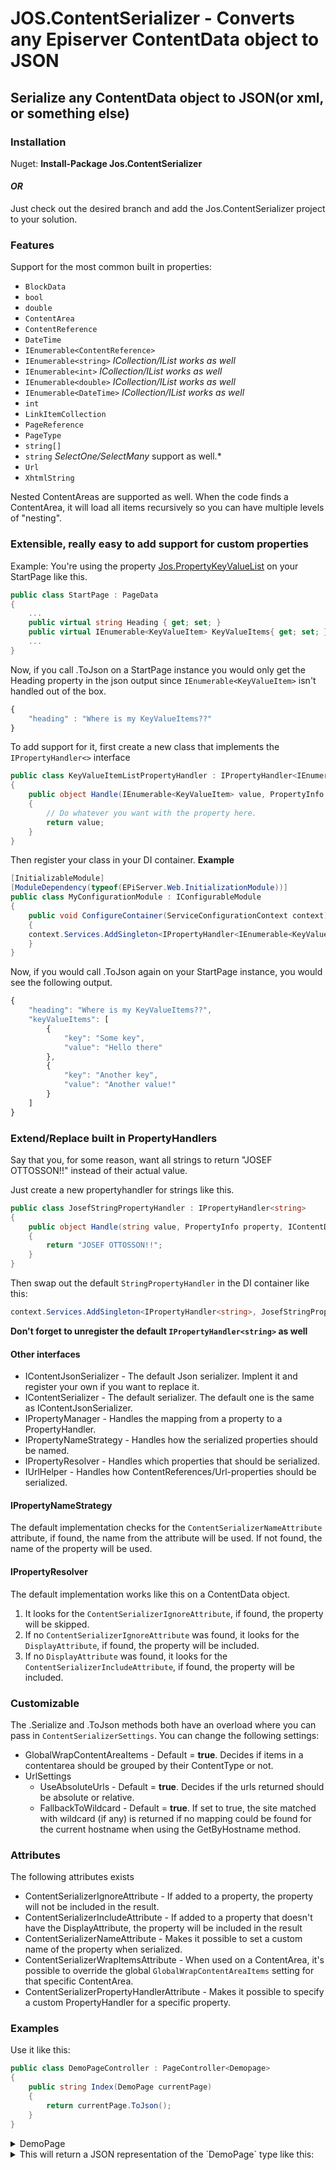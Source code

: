 # JOS.ContentSerializer - Converts any Episerver ContentData object to JSON

## Serialize any ContentData object to JSON(or xml, or something else)

### Installation
Nuget: **Install-Package Jos.ContentSerializer**
#### *OR*
Just check out the desired branch and add the Jos.ContentSerializer project to your solution.

### Features

Support for the most common built in properties:
* ```BlockData```
* ```bool```
* ```double```
* ```ContentArea```
* ```ContentReference```
* ```DateTime```
* ```IEnumerable<ContentReference>```
* ```IEnumerable<string>``` *ICollection/IList works as well*
* ```IEnumerable<int>``` *ICollection/IList works as well*
* ```IEnumerable<double>``` *ICollection/IList works as well*
* ```IEnumerable<DateTime>``` *ICollection/IList works as well*
* ```int```
* ```LinkItemCollection```
* ```PageReference```
* ```PageType```
* ```string[]```
* ```string``` *SelectOne/SelectMany* support as well.*
* ```Url```
* ```XhtmlString```

Nested ContentAreas are supported as well. When the code finds a ContentArea, it will load all items recursively so you can have multiple levels of "nesting".

### Extensible, really easy to add support for custom properties
Example:
You're using the property [Jos.PropertyKeyValueList](https://github.com/joseftw/JOS.PropertyKeyValueList) on your StartPage like this.

```csharp
public class StartPage : PageData
{
    ...
    public virtual string Heading { get; set; }
    public virtual IEnumerable<KeyValueItem> KeyValueItems{ get; set; }
    ...
}
```
Now, if you call .ToJson on a StartPage instance you would only get the Heading property in the json output since ```IEnumerable<KeyValueItem>``` isn't handled out of the box.
```javascript
{
    "heading" : "Where is my KeyValueItems??"
}
```

To add support for it, first create a new class that implements the ```IPropertyHandler<>``` interface

```csharp
public class KeyValueItemListPropertyHandler : IPropertyHandler<IEnumerable<KeyValueItem>>
{
    public object Handle(IEnumerable<KeyValueItem> value, PropertyInfo property, IContentData contentData, IContentSerializerSettings contentSerializerSettings)
    {
        // Do whatever you want with the property here.
        return value;
    }
}
```
Then register your class in your DI container.
**Example**
```csharp
[InitializableModule]
[ModuleDependency(typeof(EPiServer.Web.InitializationModule))]
public class MyConfigurationModule : IConfigurableModule
{
    public void ConfigureContainer(ServiceConfigurationContext context)
    { 
    context.Services.AddSingleton<IPropertyHandler<IEnumerable<KeyValueItem>>, KeyValueItemListPropertyHandler>();
    }
}
```
Now, if you would call .ToJson again on your StartPage instance, you would see the following output.

```javascript
{
    "heading": "Where is my KeyValueItems??",
    "keyValueItems": [
        {
            "key": "Some key",
            "value": "Hello there"
        },
        {
            "key": "Another key",
            "value": "Another value!"
        }
    ]
}
```

### Extend/Replace built in PropertyHandlers
Say that you, for some reason, want all strings to return "JOSEF OTTOSSON!!" instead of their actual value.

Just create a new propertyhandler for strings like this.
```csharp
public class JosefStringPropertyHandler : IPropertyHandler<string>
{
    public object Handle(string value, PropertyInfo property, IContentData contentData, IContentSerializerSettings contentSerializerSettings)
    {
        return "JOSEF OTTOSSON!!";
    }
}
```

Then swap out the default ```StringPropertyHandler``` in the DI container like this:
```csharp
context.Services.AddSingleton<IPropertyHandler<string>, JosefStringPropertyHandler>();
```
**Don't forget to unregister the default ``IPropertyHandler<string>`` as well**

#### Other interfaces

-  IContentJsonSerializer - The default Json serializer. Implent it and register your own if you want to replace it.
-  IContentSerializer - The default serializer. The default one is the same as IContentJsonSerializer.
-  IPropertyManager - Handles the mapping from a property to a PropertyHandler.
-  IPropertyNameStrategy - Handles how the serialized properties should be named.
-  IPropertyResolver - Handles which properties that should be serialized.
-  IUrlHelper - Handles how ContentReferences/Url-properties should be serialized.

#### IPropertyNameStrategy
The default implementation checks for the ```ContentSerializerNameAttribute``` attribute, if found, the name from the attribute will be used. If not found, the name of the property will be used.

#### IPropertyResolver
The default implementation works like this on a ContentData object.
1. It looks for the ```ContentSerializerIgnoreAttribute```, if found, the property will be skipped.
2. If no ```ContentSerializerIgnoreAttribute``` was found, it looks for the ```DisplayAttribute```, if found, the property will be included.
3. If no ```DisplayAttribute``` was found, it looks for the ```ContentSerializerIncludeAttribute```, if found, the property will be included.

### Customizable
The .Serialize and .ToJson methods both have an overload where you can pass in ```ContentSerializerSettings```.
You can change the following settings:

* GlobalWrapContentAreaItems - Default = **true**.
Decides if items in a contentarea should be grouped by their ContentType or not.
* UrlSettings
    * UseAbsoluteUrls - Default = **true**.
    Decides if the urls returned should be absolute or relative.
    * FallbackToWildcard - Default = **true**.
    If set to true, the site matched with wildcard (if any) is returned if no mapping could be found for the current hostname when using the GetByHostname method.

### Attributes
The following attributes exists

- ContentSerializerIgnoreAttribute - If added to a property, the property will not be included in the result.
- ContentSerializerIncludeAttribute - If added to a property that doesn't have the DisplayAttribute, the property will be included in the result
- ContentSerializerNameAttribute - Makes it possible to set a custom name of the property when serialized.
- ContentSerializerWrapItemsAttribute - When used on a ContentArea, it's possible to override the global ```GlobalWrapContentAreaItems``` setting for that specific ContentArea.
- ContentSerializerPropertyHandlerAttribute - Makes it possible to specify a custom PropertyHandler for a specific property.

### Examples

Use it like this:
```c#
public class DemoPageController : PageController<Demopage>
{
    public string Index(DemoPage currentPage)
    {
        return currentPage.ToJson();
    }
}
```

<details>
    <summary>DemoPage</summary>

```c#
[ContentType(DisplayName = "DemoPage", GUID = "a6762bfb-973b-41c1-acf8-7d26567cd71d")]
public class DemoPage : PageData
{
    [CultureSpecific]
    [Display(
        Name = "String",
        GroupName = SystemTabNames.Content,
        Order = 100)]
    public virtual string String { get; set; }

    [CultureSpecific]
    [Display(
        Name = "ContentArea",
        GroupName = SystemTabNames.Content,
        Order = 200)]
    public virtual ContentArea MainContentArea { get; set; }

    [CultureSpecific]
    [Display(
        Name = "Degrees",
        GroupName = SystemTabNames.Content,
        Order = 300)]
    public virtual double Degrees { get; set; }

    [CultureSpecific]
    [Display(
        Name = "Int",
        GroupName = SystemTabNames.Content,
        Order = 400)]
    public virtual int Int { get; set; }

    [CultureSpecific]
    [Display(
        Name = "Date",
        GroupName = SystemTabNames.Content,
        Order = 500)]
    public virtual DateTime DateTime { get; set; }

    [CultureSpecific]
    [Display(
        Name = "Bool",
        GroupName = SystemTabNames.Content,
        Order = 600)]
    public virtual bool Bool { get; set; }

    [CultureSpecific]
    [Display(
        Name = "PageType",
        GroupName = SystemTabNames.Content,
        Order = 700)]
    public virtual PageType PageType { get; set; }

    [CultureSpecific]
    [Display(
        Name = "ContentReference",
        GroupName = SystemTabNames.Content,
        Order = 800)]
    public virtual ContentReference ContentReference { get; set; }

    [CultureSpecific]
    [Display(
        Name = "PageReference",
        GroupName = SystemTabNames.Content,
        Order = 900)]
    public virtual PageReference PageReference { get; set; }

    [CultureSpecific]
    [Display(
        Name = "Url",
        GroupName = SystemTabNames.Content,
        Order = 1000)]
    public virtual Url Url { get; set; }

    [Display(
        Name = "InternalBlock",
        GroupName = SystemTabNames.Content,
        Order = 1100)]
    public virtual VimeoVideoBlock InternalBlock { get; set; }

    [Display(
        Name = "ContentReferenceList",
        GroupName = SystemTabNames.Content,
        Order = 1200)]
    public virtual IList<ContentReference> ContentReferenceList { get; set; }

    [Display(
        Name = "XhtmlString",
        GroupName = SystemTabNames.Content,
        Order = 1300)]
    public virtual XhtmlString XhtmlString { get; set; }

    [Display(
        Name = "LinkItemCollection",
        GroupName = SystemTabNames.Content,
        Order = 1400)]
    public virtual LinkItemCollection LinkItemCollection { get; set; }

    [Display(
        Name = "SelectOne",
        GroupName = SystemTabNames.Content,
        Order = 1500)]
    [SelectOne(SelectionFactoryType = typeof(ContactPageSelectionFactory))]
    public virtual string SelectOne { get; set; }

    [Display(
        Name = "SelectMany",
        GroupName = SystemTabNames.Content,
        Order = 1600)]
    [SelectMany(SelectionFactoryType = typeof(ContactPageSelectionFactory))]
    public virtual string SelectMany { get; set; }
}
```
</details>
<details>
<summary>This will return a JSON representation of the `DemoPage` type like this:</summary>

```javascript
{
	"string": "This is a string",
	"mainContentArea": {
		"vimeoVideoBlock": [{
			"name": "Josef"
		}]
	},
	"degrees": 133.7,
	"int": 1337,
	"dateTime": "2017-05-18T00:00:00+02:00",
	"bool": true,
	"pageType": "DemoPage",
	"contentReference": "http://localhost:52467/about-us/management/",
	"pageReference": "http://localhost:52467/alloy-plan/download-alloy-plan/",
	"url": "http://localhost:52467/globalassets/alloy-meet/alloymeet.png",
	"internalBlock": {
		"name": "Josef is my name",
		"mainContentArea": {
			"youtubeVideoBlock": [{
				"name": "I am a youtube block"
			}]
		}
	},
	"contentReferenceList": ["http://localhost:52467/search/", "http://localhost:52467/alloy-meet/"],
	"xhtmlString": "<p>I am a xhtmlstring, do you like it?</p>\n<p>Im <strong>bold not <em>bald</em></strong></p>",
	"linkItemCollection": [{
		"href": "http://localhost:52467/alloy-plan/?query=any",
		"title": "Josef Ottossons sida",
		"target": "_blank",
		"text": "Josef Ottosson"
	}, {
		"href": "https://josef.guru",
		"title": "External link",
		"target": "_blank",
		"text": "External"
	}, {
		"href": "mailto:mail@example.com",
		"title": "Email link",
		"target": null,
		"text": "Email"
	}],
	"selectOne": [{
		"selected": false,
		"text": "Amar Gupta",
		"value": "34"
	}, {
		"selected": false,
		"text": "Fiona Miller",
		"value": "33"
	}, {
		"selected": true,
		"text": "Michelle Hernandez",
		"value": "30"
	}, {
		"selected": false,
		"text": "Robert Carlsson",
		"value": "32"
	}, {
		"selected": false,
		"text": "Todd Slayton",
		"value": "31"
	}],
	"selectMany": [{
		"selected": false,
		"text": "Amar Gupta",
		"value": "34"
	}, {
		"selected": true,
		"text": "Fiona Miller",
		"value": "33"
	}, {
		"selected": false,
		"text": "Michelle Hernandez",
		"value": "30"
	}, {
		"selected": false,
		"text": "Robert Carlsson",
		"value": "32"
	}, {
		"selected": false,
		"text": "Todd Slayton",
		"value": "31"
	}]
}
```
</details>
